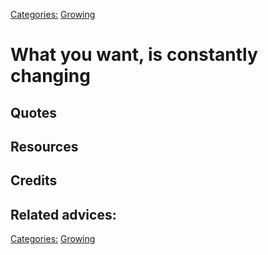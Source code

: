[Categories:](../Categories/index.md) [Growing](../Categories/Growing.md)
# What you want, is constantly changing

## Quotes

## Resources

## Credits

## Related advices:

[Categories:](../Categories/index.md) [Growing](../Categories/Growing.md)